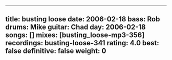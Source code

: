 
---
title: busting loose
date: 2006-02-18
bass:	Rob
drums:	Mike
guitar:	Chad
day: 2006-02-18
songs: []
mixes: [busting_loose-mp3-356]
recordings: busting-loose-341
rating: 4.0
best: false
definitive: false
weight: 0
---
